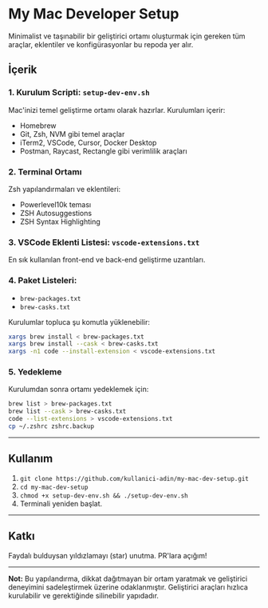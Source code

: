 # My Mac Developer Setup

Minimalist ve taşınabilir bir geliştirici ortamı oluşturmak için gereken tüm araçlar, eklentiler ve konfigürasyonlar bu repoda yer alır.

## İçerik

### 1. Kurulum Scripti: `setup-dev-env.sh`
Mac'inizi temel geliştirme ortamı olarak hazırlar. Kurulumları içerir:
- Homebrew
- Git, Zsh, NVM gibi temel araçlar
- iTerm2, VSCode, Cursor, Docker Desktop
- Postman, Raycast, Rectangle gibi verimlilik araçları

### 2. Terminal Ortamı
Zsh yapılandırmaları ve eklentileri:
- Powerlevel10k teması
- ZSH Autosuggestions
- ZSH Syntax Highlighting

### 3. VSCode Eklenti Listesi: `vscode-extensions.txt`
En sık kullanılan front-end ve back-end geliştirme uzantıları.

### 4. Paket Listeleri:
- `brew-packages.txt`
- `brew-casks.txt`

Kurulumlar topluca şu komutla yüklenebilir:
```bash
xargs brew install < brew-packages.txt
xargs brew install --cask < brew-casks.txt
xargs -n1 code --install-extension < vscode-extensions.txt
```

### 5. Yedekleme
Kurulumdan sonra ortamı yedeklemek için:
```bash
brew list > brew-packages.txt
brew list --cask > brew-casks.txt
code --list-extensions > vscode-extensions.txt
cp ~/.zshrc zshrc.backup
```

---

## Kullanım
1. `git clone https://github.com/kullanici-adin/my-mac-dev-setup.git`
2. `cd my-mac-dev-setup`
3. `chmod +x setup-dev-env.sh && ./setup-dev-env.sh`
4. Terminali yeniden başlat.

---

## Katkı
Faydalı bulduysan yıldızlamayı (star) unutma. PR'lara açığım!

---

**Not:** Bu yapılandırma, dikkat dağıtmayan bir ortam yaratmak ve geliştirici deneyimini sadeleştirmek üzerine odaklanmıştır. Geliştirici araçları hızlıca kurulabilir ve gerektiğinde silinebilir yapıdadır.

